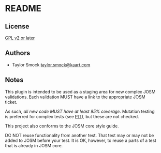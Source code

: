 README 
======

## License
[GPL v2 or later](https://choosealicense.com/licenses/gpl-2.0/)

## Authors
* Taylor Smock [taylor.smock@kaart.com](mailto:taylor.smock@kaart.com)

## Notes

This plugin is intended to be used as a staging area for new complex JOSM validations.
Each validation MUST have a link to the appropriate JOSM ticket.

As such, _all new code MUST have at least 95% coverage_. Mutation testing is preferred for complex tests (see [PIT](http://pitest.org/)), but these are not checked.

This project also conforms to the JOSM core style guide.


DO NOT reuse functionality from another test. That test may or may not be added to JOSM before your test. It is OK, however, to reuse a parts of a test that is already in JOSM core.
